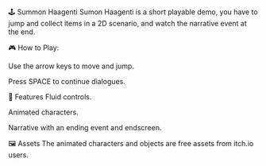 🕹️ Summon Haagenti
Sumon Haagenti is a short playable demo, you have to jump and collect items in a 2D scenario, and watch the narrative event at the end.

🎮 How to Play:

Use the arrow keys to move and jump.

Press SPACE to continue dialogues.

🧱 Features
Fluid controls.

Animated characters.

Narrative with an ending event and endscreen.

🖼️ Assets
The animated characters and objects are free assets from itch.io users.
